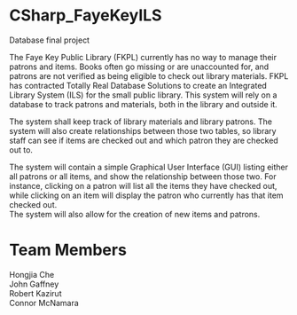 # CSharp_FayeKeyILS
Database final project

The Faye Key Public Library (FKPL) currently has no way to manage their patrons and items. 
Books often go missing or are unaccounted for, and patrons are not verified as being eligible to check out library materials. 
FKPL has contracted Totally Real Database Solutions to create an Integrated Library System (ILS) for the small public library. 
This system will rely on a database to track patrons and materials, both in the library and outside it.

The system shall keep track of library materials and library patrons. 
The system will also create relationships between those two tables, so library staff can see if items are checked out and which patron they are checked out to.

The system will contain a simple Graphical User Interface (GUI) listing either all patrons or all items, and show the relationship between those two. 
For instance, clicking on a patron will list all the items they have checked out, while clicking on an item will display the patron who currently has that item checked out.  
The system will also allow for the creation of new items and patrons. 

<h1>Team Members</h1>
Hongjia Che<br>
John Gaffney<br>
Robert Kazirut<br>
Connor McNamara
